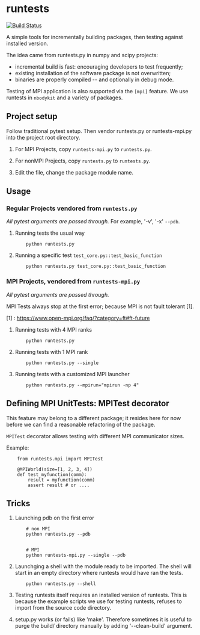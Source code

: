 # runtests

[![Build Status](https://travis-ci.org/rainwoodman/runtests.svg?branch=master)](https://travis-ci.org/rainwoodman/runtests)

A simple tools for incrementally building packages, then testing against installed version.

The idea came from runtests.py in numpy and scipy projects:

- incremental build is fast: encouraging developers to test frequently;
- existing installation of the software package is not overwritten;
- binaries are properly compiled -- and optionally in debug mode.

Testing of MPI application is also supported via the `[mpi]` feature.
We use runtests in `nbodykit` and a variety of packages.

## Project setup

Follow traditional pytest setup. Then vendor runtests.py or runtests-mpi.py into the project root directory.

1. For MPI Projects, copy `runtests-mpi.py` to `runtests.py`.

2. For nonMPI Projects, copy `runtests.py` to `runtests.py`.

3. Edit the file, change the package module name.


## Usage

### Regular Projects vendored from `runtests.py`

*All pytest arguments are passed through.* For example, '-v', '-x' `--pdb`.

1. Running tests the usual way
    ```
        python runtests.py
    ```

2. Running a specific test `test_core.py::test_basic_function`
    ```
        python runtests.py test_core.py::test_basic_function
    ```

### MPI Projects, vendored from `runtests-mpi.py`

*All pytest arguments are passed through.*

MPI Tests always stop at the first error; because MPI is not fault tolerant [1].

[1] : https://www.open-mpi.org/faq/?category=ft#ft-future

1. Running tests with 4 MPI ranks
    ```
        python runtests.py
    ```

2. Running tests with 1 MPI rank
    ```
        python runtests.py --single
    ```

3. Running tests with a customized MPI launcher
    ```
        python runtests.py --mpirun="mpirun -np 4"
    ```

## Defining MPI UnitTests: MPITest decorator

This feature may belong to a different package; it resides here for now before we can
find a reasonable refactoring of the package.

`MPITest` decorator allows testing with different MPI communicator sizes.

Example:
```
    from runtests.mpi import MPITest

    @MPIWorld(size=[1, 2, 3, 4])
    def test_myfunction(comm):
        result = myfunction(comm)
        assert result # or ....
```
## Tricks


1. Launching pdb on the first error

    ```
        # non MPI
        python runtests.py --pdb


        # MPI
        python runtests-mpi.py --single --pdb
    ```

2. Launchging a shell with the module ready to be imported. The shell will start in
   an empty directory where runtests would have ran the tests.

    ```
        python runtests.py --shell
    ```

3. Testing runtests itself requires an installed version of runtests.
   This is because the example scripts we use for testing runtests,
   refuses to import from the source code directory.

4. setup.py works (or fails) like 'make'. Therefore sometimes it is useful to purge the
   build/ directory manually by adding '--clean-build' argument.


